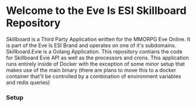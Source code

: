 # Welcome to the Eve Is ESI Skillboard Repository

Skillboard is a Third Party Application written for the MMORPG Eve Online. It is part of the Eve Is ESI Brand and operates on one of it's subdomains.
Skillboard.Evie is a Golang Application. This repository contians the code for Skillboard Evie API as well as the processors and crons. This application
runs entirely inside of Docker with the exception of some minor setup that makes use of the main binary (there are plans to move this to a docker container
that'll be controlled by a combination of environment variables and redis queries)

### Setup


<!-- https://www.scottbrady91.com/openssl/creating-rsa-keys-using-openssl -->